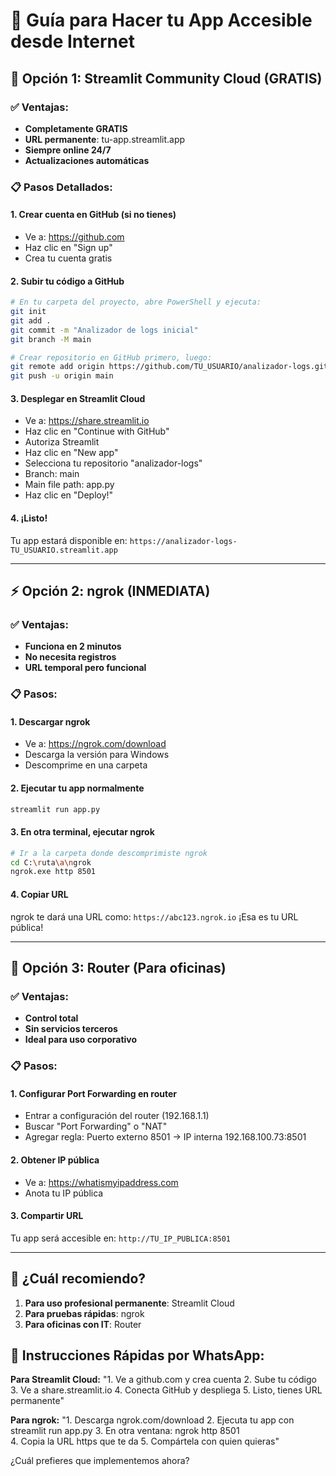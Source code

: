 # 🚀 Guía para Hacer tu App Accesible desde Internet

## 🌟 Opción 1: Streamlit Community Cloud (GRATIS)

### ✅ Ventajas:
- **Completamente GRATIS**
- **URL permanente**: tu-app.streamlit.app  
- **Siempre online 24/7**
- **Actualizaciones automáticas**

### 📋 Pasos Detallados:

#### 1. Crear cuenta en GitHub (si no tienes)
- Ve a: https://github.com
- Haz clic en "Sign up" 
- Crea tu cuenta gratis

#### 2. Subir tu código a GitHub
```bash
# En tu carpeta del proyecto, abre PowerShell y ejecuta:
git init
git add .
git commit -m "Analizador de logs inicial"
git branch -M main

# Crear repositorio en GitHub primero, luego:
git remote add origin https://github.com/TU_USUARIO/analizador-logs.git
git push -u origin main
```

#### 3. Desplegar en Streamlit Cloud
- Ve a: https://share.streamlit.io
- Haz clic en "Continue with GitHub"
- Autoriza Streamlit
- Haz clic en "New app"
- Selecciona tu repositorio "analizador-logs"
- Branch: main
- Main file path: app.py
- Haz clic en "Deploy!"

#### 4. ¡Listo!
Tu app estará disponible en: `https://analizador-logs-TU_USUARIO.streamlit.app`

---

## ⚡ Opción 2: ngrok (INMEDIATA)

### ✅ Ventajas:
- **Funciona en 2 minutos**
- **No necesita registros**
- **URL temporal pero funcional**

### 📋 Pasos:

#### 1. Descargar ngrok
- Ve a: https://ngrok.com/download
- Descarga la versión para Windows
- Descomprime en una carpeta

#### 2. Ejecutar tu app normalmente
```bash
streamlit run app.py
```

#### 3. En otra terminal, ejecutar ngrok
```bash
# Ir a la carpeta donde descomprimiste ngrok
cd C:\ruta\a\ngrok
ngrok.exe http 8501
```

#### 4. Copiar URL
ngrok te dará una URL como: `https://abc123.ngrok.io`
¡Esa es tu URL pública!

---

## 🏢 Opción 3: Router (Para oficinas)

### ✅ Ventajas:
- **Control total**
- **Sin servicios terceros**
- **Ideal para uso corporativo**

### 📋 Pasos:

#### 1. Configurar Port Forwarding en router
- Entrar a configuración del router (192.168.1.1)
- Buscar "Port Forwarding" o "NAT"
- Agregar regla: Puerto externo 8501 → IP interna 192.168.100.73:8501

#### 2. Obtener IP pública
- Ve a: https://whatismyipaddress.com
- Anota tu IP pública

#### 3. Compartir URL
Tu app será accesible en: `http://TU_IP_PUBLICA:8501`

---

## 🎯 ¿Cuál recomiendo?

1. **Para uso profesional permanente**: Streamlit Cloud
2. **Para pruebas rápidas**: ngrok  
3. **Para oficinas con IT**: Router

## 🔧 Instrucciones Rápidas por WhatsApp:

**Para Streamlit Cloud:**
"1. Ve a github.com y crea cuenta
2. Sube tu código 
3. Ve a share.streamlit.io
4. Conecta GitHub y despliega
5. Listo, tienes URL permanente"

**Para ngrok:**
"1. Descarga ngrok.com/download
2. Ejecuta tu app con streamlit run app.py
3. En otra ventana: ngrok http 8501  
4. Copia la URL https que te da
5. Compártela con quien quieras"

¿Cuál prefieres que implementemos ahora?
